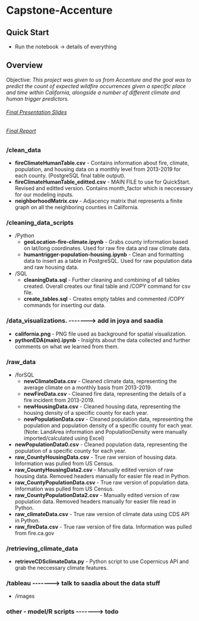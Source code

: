# Capstone-Accenture
## Quick Start
* Run the notebook -> details of everything

## Overview
Objective: _This project was given to us from Accenture and the goal was to predict the count of expected wildfire occurrences given a specific place and time within California, alongside a number of different climate and human trigger predictors._
###### [Final Presentation Slides](https://docs.google.com/presentation/d/1BaUYOd9fSTpOck-UvabJV88RA19hK-9buZca3cSzpWM/edit?usp=sharing)
###### [Final Report](https://docs.google.com/document/d/1GIkJEb_67aBy-VaFmIKQtdY-lIrFoGowJ3qIjdc_yOU/edit?usp=sharing) 

### /clean_data
* **fireClimateHumanTable.csv** - Contains information about fire, climate, population, and housing data on a monthly level from 2013-2019 for each county. (PostgreSQL final table output). 
* **fireClimateHumanTable_editted.csv** - MAIN FILE to use for QuickStart. Revised and editted version. Contains month_factor which is neccessary for our modeling inputs.
* **neighborhoodMatrix.csv** - Adjacency matrix that represents a finite graph on all the neighboring counties in California. 
### /cleaning_data_scripts
* /Python
  * **geoLocation-fire-climate.ipynb** - Grabs county information based on lat/long coordinates. Used for raw fire data and raw climate data.
  * **humantrigger-population-housing.ipynb** - Clean and formatting data to insert as a table in PostgreSQL. Used for raw population data and raw housing data.
* /SQL
  * **cleaningData.sql** - Further cleaning and combining of all tables created. Overall creates our final table and /COPY command for csv file.
  * **create_tables.sql** - Creates empty tables and commented /COPY commands for inserting our data.
### /data_visualizations. -------> add in joya and saadia
* **california.png** - PNG file used as background for spatial visualization.
* **pythonEDA(main).ipynb** - Insights about the data collected and further comments on what we learned from them. 
### /raw_data
* /forSQL
  * **newClimateData.csv** - Cleaned climate data, representing the average climate on a monthly basis from 2013-2019.
  * **newFireData.csv** - Cleaned fire data, representing the details of a fire incident from 2013-2019.
  * **newHousingData.csv** - Cleaned housing data, representing the housing density of a specific county for each year.
  * **newPopulationData.csv** - Cleaned population data, representing the population and population density of a specific county for each year. (Note: LandArea information and PopulationDensity were manually imported/calculated using Excel)
* **newPopulationData0.csv** - Cleaned population data, representing the population of a specific county for each year.
* **raw_CountyHousingData.csv** - True raw version of housing data. Information was pulled from US Census.
* **raw_CountyHousingData2.csv** - Manually edited version of raw housing data. Removed headers manually for easier file read in Python.
* **raw_CountyPopulationData.csv** - True raw version of population data. Information was pulled from US Census.
* **raw_CountyPopulationData2.csv** - Manually edited version of raw population data. Removed headers manually for easier file read in Python.
* **raw_climateData.csv** - True raw version of climate data using CDS API in Python.
* **raw_fireData.csv** - True raw version of fire data. Information was pulled from fire.ca.gov
### /retrieving_climate_data
* **retrieveCDSclimateData.py** - Python script to use Copernicus API and grab the neccessary climate features.
### /tableau -------> talk to saadia about the data stuff
* /images
### other - model/R scripts -------> todo
